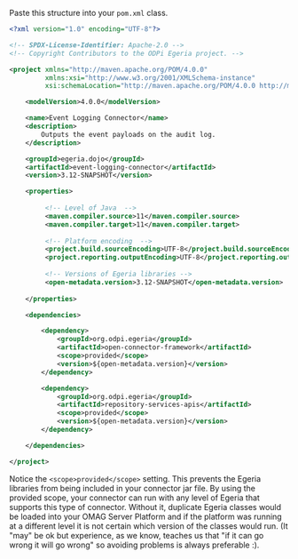 <!-- SPDX-License-Identifier: CC-BY-4.0 -->
<!-- Copyright Contributors to the Egeria project. -->

Paste this structure into your `pom.xml` class.

```xml
<?xml version="1.0" encoding="UTF-8"?>

<!-- SPDX-License-Identifier: Apache-2.0 -->
<!-- Copyright Contributors to the ODPi Egeria project. -->

<project xmlns="http://maven.apache.org/POM/4.0.0"
         xmlns:xsi="http://www.w3.org/2001/XMLSchema-instance"
         xsi:schemaLocation="http://maven.apache.org/POM/4.0.0 http://maven.apache.org/xsd/maven-4.0.0.xsd">

    <modelVersion>4.0.0</modelVersion>

    <name>Event Logging Connector</name>
    <description>
        Outputs the event payloads on the audit log.
    </description>

    <groupId>egeria.dojo</groupId>
    <artifactId>event-logging-connector</artifactId>
    <version>3.12-SNAPSHOT</version>

    <properties>
    
         <!-- Level of Java  -->
         <maven.compiler.source>11</maven.compiler.source>
         <maven.compiler.target>11</maven.compiler.target>
    
         <!-- Platform encoding  -->
         <project.build.sourceEncoding>UTF-8</project.build.sourceEncoding>
         <project.reporting.outputEncoding>UTF-8</project.reporting.outputEncoding>
    
         <!-- Versions of Egeria libraries -->
         <open-metadata.version>3.12-SNAPSHOT</open-metadata.version>
    
    </properties>

    <dependencies>

        <dependency>
            <groupId>org.odpi.egeria</groupId>
            <artifactId>open-connector-framework</artifactId>
            <scope>provided</scope>
            <version>${open-metadata.version}</version>
        </dependency>

        <dependency>
            <groupId>org.odpi.egeria</groupId>
            <artifactId>repository-services-apis</artifactId>
            <scope>provided</scope>
            <version>${open-metadata.version}</version>
        </dependency>

    </dependencies>

</project>

```
Notice the `<scope>provided</scope>` setting.  This prevents the Egeria libraries from being included in your connector jar file.  By using the provided scope, your connector can run with any level of Egeria that supports this type of connector.  Without it, duplicate Egeria classes would be loaded into your OMAG Server Platform and if the platform was running at a different level it is not certain which version of the classes would run. (It "may" be ok but experience, as we know, teaches us that "if it can go wrong it will go wrong" so avoiding problems is always preferable :).   




